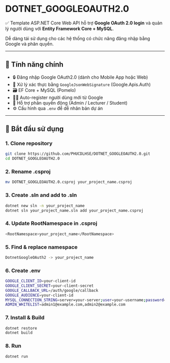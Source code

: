 # DOTNET_GOOGLEOAUTH2.0

✅ Template ASP.NET Core Web API hỗ trợ **Google OAuth 2.0 login** và quản lý người dùng với **Entity Framework Core + MySQL**.  

Dễ dàng tái sử dụng cho các hệ thống có chức năng đăng nhập bằng Google và phân quyền.

---

## 🧩 Tính năng chính

- 🔒 Đăng nhập Google OAuth2.0 (dành cho Mobile App hoặc Web)
- 🧠 Xử lý xác thực bằng `GoogleJsonWebSignature` (Google.Apis.Auth)
- 🗃️ EF Core + MySQL (Pomelo)
- 🧑‍💻 Auto-register người dùng mới từ Google
- 🛂 Hỗ trợ phân quyền động (Admin / Lecturer / Student)
- ⚙️ Cấu hình qua `.env` để dễ nhân bản dự án

---

## 🚀 Bắt đầu sử dụng

### 1. Clone repository
```bash
git clone https://github.com/PHUCDLHSE/DOTNET_GOOGLEOAUTH2.0.git
cd DOTNET_GOOGLEOAUTH2.0
```
### 2. Rename .csproj
```bash
mv DOTNET_GOOGLEOAUTH2.0.csproj your_project_name.csproj
```
### 3. Create .sln and add to .sln
```bash
dotnet new sln -n your_project_name
dotnet sln your_project_name.sln add your_project_name.csproj
```
### 4.  Update RootNamespace in .csproj
```bash
<RootNamespace>your_project_name</RootNamespace>
```
### 5. Find & replace namespace
```bash
DotnetGoogleOAuth2 -> your_project_name
```
### 6. Create .env
```bash
GOOGLE_CLIENT_ID=your-client-id
GOOGLE_CLIENT_SECRET=your-client-secret
GOOGLE_CALLBACK_URL=/auth/google/callback
GOOGLE_AUDIENCE=your-client-id
MYSQL_CONNECTION_STRING=server=your-server;user=your-username;password=your-password;database=your_db
ADMIN_WHITELIST=admin1@example.com,admin2@example.com
```
### 7. Install & Build 
```bash
dotnet restore
dotnet build
```
### 8. Run 
```bash
dotnet run
```



